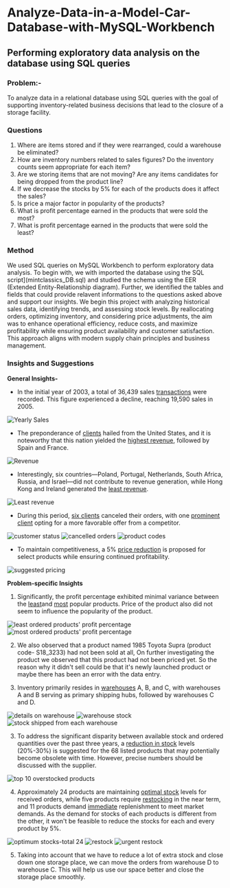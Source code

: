 # Analyze-Data-in-a-Model-Car-Database-with-MySQL-Workbench
## Performing exploratory data analysis on the database using SQL queries
### Problem:-
To analyze data in a relational database using SQL queries with the goal of supporting inventory-related business decisions that lead to the closure of a storage facility.
### Questions 

1) Where are items stored and if they were rearranged, could a warehouse be eliminated?
2) How are inventory numbers related to sales figures? Do the inventory counts seem appropriate for each item?
3) Are we storing items that are not moving? Are any items candidates for being dropped from the product line?
4) If we decrease the stocks by 5% for each of the products does it affect the sales?
5) Is price a major factor in popularity of the products?
6) What is profit percentage earned in the products that were sold the most?
7) What is profit percentage earned in the products that were sold the least?

### Method
We used SQL queries on MySQL Workbench to perform exploratory data analysis. To begin with, we with imported the database using the SQL script](mintclassics_DB.sql) and studied the schema using the EER (Extended Entity-Relationship diagram). Further, we identified the tables and fields that could provide relavent informations to the questions asked above and support our insights. 
We begin this project with analyzing historical sales data, identifying trends, and assessing stock levels. By reallocating orders, optimizing inventory, and considering price adjustments, the aim was to enhance operational efficiency, reduce costs, and maximize profitability while ensuring product availability and customer satisfaction. This approach aligns with modern supply chain principles and business management.


### Insights and Suggestions
**General Insights-**
- In the initial year of 2003, a total of 36,439 sales [transactions](yearlySales.sql) were recorded. This figure experienced a decline, reaching 19,590 sales in 2005.

![Yearly Sales](https://github.com/aparajita1721/Analyze-Data-in-a-Model-Car-Database-with-MySQL-Workbench/assets/143907878/e2830b0e-adff-471d-bc06-2c6fc9d69a5f)


- The preponderance of [clients](clientCount.sql) hailed from the United States, and it is noteworthy that this nation yielded the [highest revenue](profitCountries.sql), followed by Spain and France.

![Revenue](https://github.com/aparajita1721/Analyze-Data-in-a-Model-Car-Database-with-MySQL-Workbench/assets/143907878/a091992e-0556-4038-91a1-21cccf2e576b)


- Interestingly, six countries—Poland, Portugal, Netherlands, South Africa, Russia, and Israel—did not contribute to revenue generation, while Hong Kong and Ireland generated the [least revenue](leastProfitCountries.sql).

![Least revenue](https://github.com/aparajita1721/Analyze-Data-in-a-Model-Car-Database-with-MySQL-Workbench/assets/143907878/c261d86a-5782-45d1-8ca6-e61ac7a43e15)

- During this period, [six clients](cancelledOrders.sql) canceled their orders, with one [prominent client](majorOrder.sql) opting for a more favorable offer from a competitor.

![customer status](https://github.com/aparajita1721/Analyze-Data-in-a-Model-Car-Database-with-MySQL-Workbench/assets/143907878/fd97f953-7a1c-4c33-a589-24dab8dc5ecb)
![cancelled orders](https://github.com/aparajita1721/Analyze-Data-in-a-Model-Car-Database-with-MySQL-Workbench/assets/143907878/8666e062-63d2-4279-b576-199c9850ba96)
![product codes](https://github.com/aparajita1721/Analyze-Data-in-a-Model-Car-Database-with-MySQL-Workbench/assets/143907878/73c43b13-718f-4b94-aba0-3726eb043e7a)

- To maintain competitiveness, a 5% [price reduction](majorOrder.sql) is proposed for select products while ensuring continued profitability.

![suggested pricing](https://github.com/aparajita1721/Analyze-Data-in-a-Model-Car-Database-with-MySQL-Workbench/assets/143907878/6eca04ef-8d1b-4c91-9a71-36007fb9f6fb)

**Problem-specific Insights**
1. Significantly, the profit percentage exhibited minimal variance between the [least](leastOrderedProfit.sql)and [most](mostOrderedProfit.sql) popular products. Price of the product also did not seem to influence the popularity of the product.

![least ordered products' profit percentage](https://github.com/aparajita1721/Analyze-Data-in-a-Model-Car-Database-with-MySQL-Workbench/assets/143907878/d357dd16-9ca9-405f-860f-82264d901122)
![most ordered products' profit percentage](https://github.com/aparajita1721/Analyze-Data-in-a-Model-Car-Database-with-MySQL-Workbench/assets/143907878/6c771de2-0ab6-4ea6-a494-021c108f9830)

2. We also observed that a product named 1985 Toyota Supra (product code- S18_3233) had not been sold at all, On further investigating the product we observed that this product had not been priced yet. So the reason why it didn't sell could be that it's newly launched product or maybe there has been an error with the data entry.

2.  Inventory primarily resides in [warehouses](warehouseStock.sql) A, B, and C, with warehouses A and B serving as primary shipping hubs, followed by warehouses C and D.

![details on warehouse](https://github.com/aparajita1721/Analyze-Data-in-a-Model-Car-Database-with-MySQL-Workbench/assets/143907878/309fe3b0-59af-495f-a057-111c71e46402)
![warehouse stock](https://github.com/aparajita1721/Analyze-Data-in-a-Model-Car-Database-with-MySQL-Workbench/assets/143907878/1a594039-332e-406e-b8af-07cd58585d78)
![stock shipped from each warehouse](https://github.com/aparajita1721/Analyze-Data-in-a-Model-Car-Database-with-MySQL-Workbench/assets/143907878/16f67c1b-714d-40e7-bd45-526fef48a648)

3. To address the significant disparity between available stock and ordered quantities over the past three years, a [reduction in stock](
stockReduction.sql) levels (20%-30%) is suggested for the 68 listed products that may potentially become obsolete with time. However, precise numbers should be discussed with the supplier.

![top 10 overstocked products](https://github.com/aparajita1721/Analyze-Data-in-a-Model-Car-Database-with-MySQL-Workbench/assets/143907878/f546db1a-cc18-40b3-9b1c-2b415572ba35)

4. Approximately 24 products are maintaining [optimal stock](optimalStocks.sql) levels for received orders, while five products require [restocking](restock.sql) in the near term, and 11 products demand [immediate](urgentRestock.sql) replenishment to meet market demands. As the demand for stocks of each products is different from the other, it won't be feasible to reduce the stocks for each and every product by 5%.

![optimum stocks-total 24](https://github.com/aparajita1721/Analyze-Data-in-a-Model-Car-Database-with-MySQL-Workbench/assets/143907878/6decb430-c762-429d-ac7f-ec312d1fb362)
![restock](https://github.com/aparajita1721/Analyze-Data-in-a-Model-Car-Database-with-MySQL-Workbench/assets/143907878/5de55126-8d4e-4845-9420-409dc83cd72c)
![urgent restock](https://github.com/aparajita1721/Analyze-Data-in-a-Model-Car-Database-with-MySQL-Workbench/assets/143907878/7b1f0f8e-505a-4fdf-a910-e634de5f37b9)

5. Taking into account that we have to reduce a lot of extra stock and close down one storage place, we can move the orders from warehouse D to warehouse C. This will help us use our space better and close the storage place smoothly.
